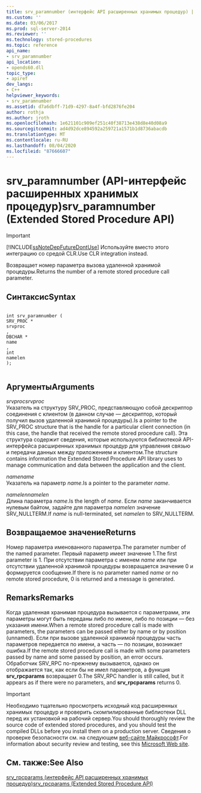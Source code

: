 ```yaml
---
title: srv_paramnumber (интерфейс API расширенных хранимых процедур) | Документы Майкрософт
ms.custom: ''
ms.date: 03/06/2017
ms.prod: sql-server-2014
ms.reviewer: ''
ms.technology: stored-procedures
ms.topic: reference
api_name:
- srv_paramnumber
api_location:
- opends60.dll
topic_type:
- apiref
dev_langs:
- C++
helpviewer_keywords:
- srv_paramnumber
ms.assetid: d7a6dbff-71d9-4297-8a4f-bfd2876fe204
author: rothja
ms.author: jroth
ms.openlocfilehash: 1e621101c909ef251c40f38713e438d8e40d08a9
ms.sourcegitcommit: ad4d92dce894592a259721a1571b1d8736abacdb
ms.translationtype: MT
ms.contentlocale: ru-RU
ms.lasthandoff: 08/04/2020
ms.locfileid: "87666607"
---
```

# <a name="srv_paramnumber-extended-stored-procedure-api"></a><span data-ttu-id="7f85e-102">srv_paramnumber (API-интерфейс расширенных хранимых процедур)</span><span class="sxs-lookup"><span data-stu-id="7f85e-102">srv_paramnumber (Extended Stored Procedure API)</span></span>
    
> [!IMPORTANT]  
>  [!INCLUDE[ssNoteDepFutureDontUse](../../includes/ssnotedepfuturedontuse-md.md)] <span data-ttu-id="7f85e-103">Используйте вместо этого интеграцию со средой CLR.</span><span class="sxs-lookup"><span data-stu-id="7f85e-103">Use CLR integration instead.</span></span>  
  
 <span data-ttu-id="7f85e-104">Возвращает номер параметра вызова удаленной хранимой процедуры.</span><span class="sxs-lookup"><span data-stu-id="7f85e-104">Returns the number of a remote stored procedure call parameter.</span></span>  
  
## <a name="syntax"></a><span data-ttu-id="7f85e-105">Синтаксис</span><span class="sxs-lookup"><span data-stu-id="7f85e-105">Syntax</span></span>  
  
```  
  
int srv_paramnumber (  
SRV_PROC *  
srvproc  
,  
DBCHAR *  
name  
,   
int  
namelen   
);  
  
```  
  
## <a name="arguments"></a><span data-ttu-id="7f85e-106">Аргументы</span><span class="sxs-lookup"><span data-stu-id="7f85e-106">Arguments</span></span>  
 <span data-ttu-id="7f85e-107">*srvproc*</span><span class="sxs-lookup"><span data-stu-id="7f85e-107">*srvproc*</span></span>  
 <span data-ttu-id="7f85e-108">Указатель на структуру SRV_PROC, представляющую собой дескриптор соединения с клиентом (в данном случае — дескриптор, который получил вызов удаленной хранимой процедуры).</span><span class="sxs-lookup"><span data-stu-id="7f85e-108">Is a pointer to the SRV_PROC structure that is the handle for a particular client connection (in this case, the handle that received the remote stored procedure call).</span></span> <span data-ttu-id="7f85e-109">Эта структура содержит сведения, которые используются библиотекой API-интерфейса расширенных хранимых процедур для управления связью и передачи данных между приложением и клиентом.</span><span class="sxs-lookup"><span data-stu-id="7f85e-109">The structure contains information the Extended Stored Procedure API library uses to manage communication and data between the application and the client.</span></span>  
  
 <span data-ttu-id="7f85e-110">*name*</span><span class="sxs-lookup"><span data-stu-id="7f85e-110">*name*</span></span>  
 <span data-ttu-id="7f85e-111">Указатель на параметр *name*.</span><span class="sxs-lookup"><span data-stu-id="7f85e-111">Is a pointer to the parameter *name*.</span></span>  
  
 <span data-ttu-id="7f85e-112">*namelen*</span><span class="sxs-lookup"><span data-stu-id="7f85e-112">*namelen*</span></span>  
 <span data-ttu-id="7f85e-113">Длина параметра *name*.</span><span class="sxs-lookup"><span data-stu-id="7f85e-113">Is the length of *name*.</span></span> <span data-ttu-id="7f85e-114">Если *name* заканчивается нулевым байтом, задайте для параметра *namelen* значение SRV_NULLTERM.</span><span class="sxs-lookup"><span data-stu-id="7f85e-114">If *name* is null-terminated, set *namelen* to SRV_NULLTERM.</span></span>  
  
## <a name="returns"></a><span data-ttu-id="7f85e-115">Возвращаемое значение</span><span class="sxs-lookup"><span data-stu-id="7f85e-115">Returns</span></span>  
 <span data-ttu-id="7f85e-116">Номер параметра именованного параметра.</span><span class="sxs-lookup"><span data-stu-id="7f85e-116">The parameter number of the named parameter.</span></span> <span data-ttu-id="7f85e-117">Первый параметр имеет значение 1.</span><span class="sxs-lookup"><span data-stu-id="7f85e-117">The first parameter is 1.</span></span> <span data-ttu-id="7f85e-118">При отсутствии параметра с именем *name* или при отсутствии удаленной хранимой процедуры возвращается значение 0 и формируется сообщение.</span><span class="sxs-lookup"><span data-stu-id="7f85e-118">If there is no parameter named *name* or no remote stored procedure, 0 is returned and a message is generated.</span></span>  
  
## <a name="remarks"></a><span data-ttu-id="7f85e-119">Remarks</span><span class="sxs-lookup"><span data-stu-id="7f85e-119">Remarks</span></span>  
 <span data-ttu-id="7f85e-120">Когда удаленная хранимая процедура вызывается с параметрами, эти параметры могут быть переданы либо по имени, либо по позиции — без указания имени.</span><span class="sxs-lookup"><span data-stu-id="7f85e-120">When a remote stored procedure call is made with parameters, the parameters can be passed either by name or by position (unnamed).</span></span> <span data-ttu-id="7f85e-121">Если при вызове удаленной хранимой процедуры часть параметров передается по имени, а часть — по позиции, возникает ошибка.</span><span class="sxs-lookup"><span data-stu-id="7f85e-121">If the remote stored procedure call is made with some parameters passed by name and some passed by position, an error occurs.</span></span> <span data-ttu-id="7f85e-122">Обработчик SRV_RPC по-прежнему вызывается, однако он отображается так, как если бы не имел параметров, а функция **srv_rpcparams** возвращает 0.</span><span class="sxs-lookup"><span data-stu-id="7f85e-122">The SRV_RPC handler is still called, but it appears as if there were no parameters, and **srv_rpcparams** returns 0.</span></span>  
  
> [!IMPORTANT]  
>  <span data-ttu-id="7f85e-123">Необходимо тщательно просмотреть исходный код расширенных хранимых процедур и проверить скомпилированные библиотеки DLL перед их установкой на рабочий сервер.</span><span class="sxs-lookup"><span data-stu-id="7f85e-123">You should thoroughly review the source code of extended stored procedures, and you should test the compiled DLLs before you install them on a production server.</span></span> <span data-ttu-id="7f85e-124">Сведения о проверке безопасности см. на следующем [веб-сайте Майкрософт](https://go.microsoft.com/fwlink/?LinkID=54761&amp;clcid=0x409https://msdn.microsoft.com/security/).</span><span class="sxs-lookup"><span data-stu-id="7f85e-124">For information about security review and testing, see this [Microsoft Web site](https://go.microsoft.com/fwlink/?LinkID=54761&amp;clcid=0x409https://msdn.microsoft.com/security/).</span></span>  
  
## <a name="see-also"></a><span data-ttu-id="7f85e-125">См. также:</span><span class="sxs-lookup"><span data-stu-id="7f85e-125">See Also</span></span>  
 [<span data-ttu-id="7f85e-126">srv_rpcparams (интерфейс API расширенных хранимых процедур)</span><span class="sxs-lookup"><span data-stu-id="7f85e-126">srv_rpcparams &#40;Extended Stored Procedure API&#41;</span></span>](srv-rpcparams-extended-stored-procedure-api.md)  
  
  
